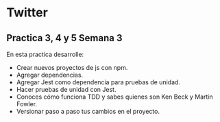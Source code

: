 # Twitter
## Practica 3, 4 y 5 Semana 3
En esta practica desarrolle:
- Crear nuevos proyectos de js con npm.
- Agregar dependencias.
- Agregar Jest como dependencia para pruebas de unidad.
- Hacer pruebas de unidad con Jest.
- Conoces cómo funciona TDD y sabes quienes son Ken Beck y Martin Fowler.
- Versionar paso a paso tus cambios en el proyecto.
